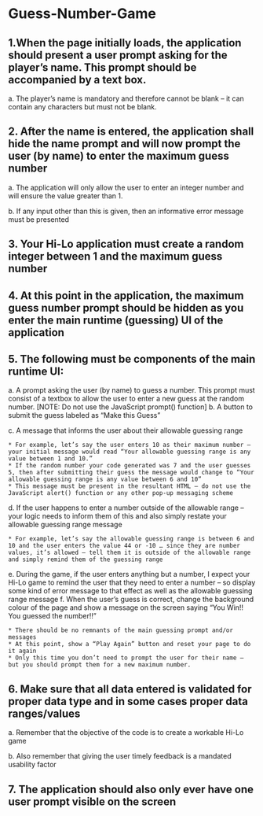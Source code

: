# Guess-Number-Game
## 1.When the page initially loads, the application should present a user prompt asking for the player’s name. This prompt should be accompanied by a text box.
  a. The player’s name is mandatory and therefore cannot be blank – it can contain any characters but must not be blank.
## 2. After the name is entered, the application shall hide the name prompt and will now prompt the user (by name) to enter the maximum guess number
  a. The application will only allow the user to enter an integer number and will ensure the value greater than 1.
  
  b. If any input other than this is given, then an informative error message must be presented
## 3. Your Hi-Lo application must create a random integer between 1 and the maximum guess number
## 4. At this point in the application, the maximum guess number prompt should be hidden as you enter the main runtime (guessing) UI of the application
## 5. The following must be components of the main runtime UI:
  a. A prompt asking the user (by name) to guess a number. This prompt must consist of a textbox to allow the user to enter a new guess at the random number. [NOTE: Do not use the JavaScript prompt() function]
  b. A button to submit the guess labeled as “Make this Guess”
  
  c. A message that informs the user about their allowable guessing range
  
    * For example, let’s say the user enters 10 as their maximum number – your initial message would read “Your allowable guessing range is any value between 1 and 10.”
    * If the random number your code generated was 7 and the user guesses 5, then after submitting their guess the message would change to “Your allowable guessing range is any value between 6 and 10”
    * This message must be present in the resultant HTML – do not use the JavaScript alert() function or any other pop-up messaging scheme
  d. If the user happens to enter a number outside of the allowable range – your logic needs to inform them of this and also simply restate your allowable guessing range message
  
    * For example, let’s say the allowable guessing range is between 6 and 10 and the user enters the value 44 or -10 … since they are number values, it’s allowed – tell them it is outside of the allowable range and simply remind them of the guessing range
  e. During the game, if the user enters anything but a number, I expect your Hi-Lo game to remind the user that they need to enter a number – so display some kind of error message to that effect as well as the allowable guessing range message
  f. When the user’s guess is correct, change the background colour of the page and show a message on the screen saying “You Win!! You guessed the number!!”
  
    * There should be no remnants of the main guessing prompt and/or messages
    * At this point, show a “Play Again” button and reset your page to do it again
    * Only this time you don’t need to prompt the user for their name – but you should prompt them for a new maximum number.
## 6. Make sure that all data entered is validated for proper data type and in some cases proper data ranges/values
  a. Remember that the objective of the code is to create a workable Hi-Lo game
  
  b. Also remember that giving the user timely feedback is a mandated usability factor
## 7. The application should also only ever have one user prompt visible on the screen
